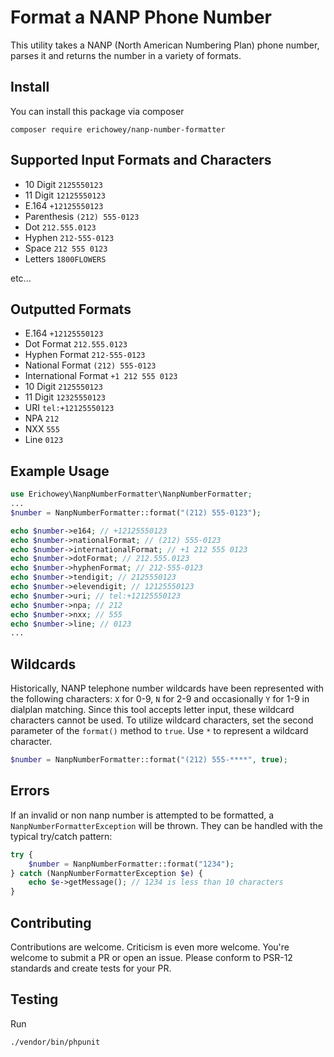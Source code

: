 # Format a NANP Phone Number

This utility takes a NANP (North American Numbering Plan) phone number, parses it and returns the number in a variety of formats. 

## Install
You can install this package via composer

    composer require erichowey/nanp-number-formatter

## Supported Input Formats and Characters
- 10 Digit `2125550123`
- 11 Digit `12125550123`
- E.164 `+12125550123`
- Parenthesis `(212) 555-0123`
- Dot `212.555.0123`
- Hyphen `212-555-0123`
- Space `212 555 0123`
- Letters `1800FLOWERS`

etc...

## Outputted Formats
- E.164 `+12125550123`
- Dot Format `212.555.0123`
- Hyphen Format `212-555-0123`
- National Format `(212) 555-0123`
- International Format `+1 212 555 0123`
- 10 Digit `2125550123`
- 11 Digit `12325550123`
- URI `tel:+12125550123`
- NPA `212`
- NXX `555`
- Line `0123`

## Example Usage
```php
use Erichowey\NanpNumberFormatter\NanpNumberFormatter;
...
$number = NanpNumberFormatter::format("(212) 555-0123");

echo $number->e164; // +12125550123
echo $number->nationalFormat; // (212) 555-0123
echo $number->internationalFormat; // +1 212 555 0123
echo $number->dotFormat; // 212.555.0123
echo $number->hyphenFormat; // 212-555-0123
echo $number->tendigit; // 2125550123
echo $number->elevendigit; // 12125550123
echo $number->uri; // tel:+12125550123
echo $number->npa; // 212
echo $number->nxx; // 555
echo $number->line; // 0123
...
```

## Wildcards
Historically, NANP telephone number wildcards have been represented with the following characters: `X` for 0-9, `N` 
for 2-9 and occasionally `Y` for 1-9 in dialplan matching. Since this tool accepts letter input, these wildcard 
characters cannot be used. To utilize wildcard characters, set the second parameter of the `format()` method to `true`. 
Use `*` to represent a wildcard character.
```php
$number = NanpNumberFormatter::format("(212) 555-****", true);
```

## Errors
If an invalid or non nanp number is attempted to be formatted, a `NanpNumberFormatterException` will be thrown. They can
be handled with the typical try/catch pattern:
```php
try {
    $number = NanpNumberFormatter::format("1234");
} catch (NanpNumberFormatterException $e) {
    echo $e->getMessage(); // 1234 is less than 10 characters
}
```

## Contributing
Contributions are welcome. Criticism is even more welcome. You're welcome to submit a PR or open an issue. Please 
conform to PSR-12 standards and create tests for your PR.

## Testing
Run
```
./vendor/bin/phpunit
```
